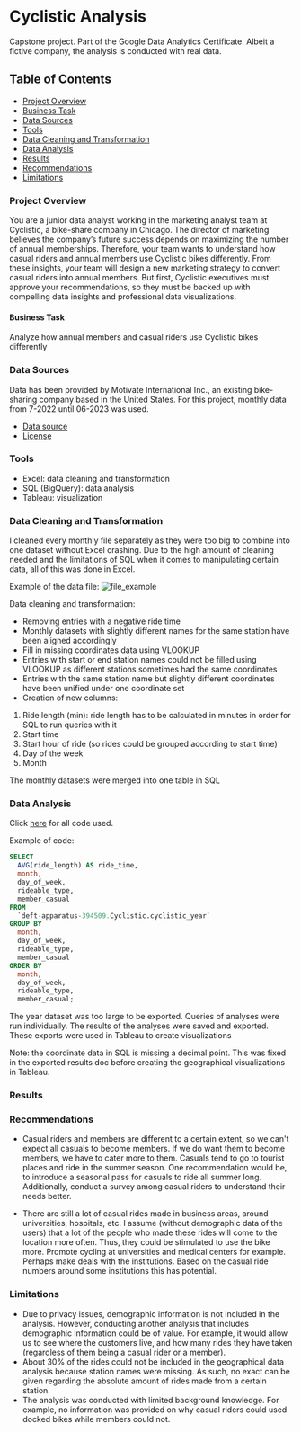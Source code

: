 # Cyclistic Analysis
Capstone project. Part of the Google Data Analytics Certificate.
Albeit a fictive company, the analysis is conducted with real data.

## Table of Contents
- [Project Overview](#project-overview)
- [Business Task](#business-task)
- [Data Sources](#data-sources)
- [Tools](#tools)
- [Data Cleaning and Transformation](#data-cleaning-and-transformation)
- [Data Analysis](#data-analysis)
- [Results](#results)
- [Recommendations](#recommendations)
- [Limitations](#limitations)



### Project Overview
You are a junior data analyst working in the marketing analyst team at Cyclistic, a bike-share company in Chicago. The director of marketing believes the company’s future success depends on maximizing the number of annual memberships. Therefore, your team wants to understand how casual riders and annual members use Cyclistic bikes differently. From these insights, your team will design a new marketing strategy to convert casual riders into annual members. But first, Cyclistic executives must approve your recommendations, so they must be backed up with compelling data insights and professional data visualizations.

#### Business Task
Analyze how annual members and casual riders use Cyclistic bikes differently

### Data Sources

Data has been provided by Motivate International Inc., an existing bike-sharing company based in the United States. 
For this project, monthly data from 7-2022 until 06-2023 was used.

- [Data source](https://divvy-tripdata.s3.amazonaws.com/index.html)
- [License](https://divvybikes.com/data-license-agreement)

### Tools
- Excel: data cleaning and transformation
- SQL (BigQuery): data analysis
- Tableau: visualization

### Data Cleaning and Transformation
I cleaned every monthly file separately as they were too big to combine into one dataset without Excel crashing. Due to the high amount of cleaning needed and the limitations of SQL when it comes to manipulating certain data, all of this was done in Excel.

Example of the data file:
![file_example](https://github.com/Roenhoogland/Data-Analytics/assets/145770693/a0987e71-234e-4e52-b4cc-1dee8d31d14b)

Data cleaning and transformation:
-	Removing entries with a negative ride time
-	Monthly datasets with slightly different names for the same station have been aligned accordingly
-	Fill in missing coordinates data using VLOOKUP
-	Entries with start or end station names could not be filled using VLOOKUP as different stations sometimes had the same coordinates
-	Entries with the same station name but slightly different coordinates have been unified under one coordinate set
-	Creation of new columns:
1. Ride length (min): ride length has to be calculated in minutes in order for SQL to run queries with it
2. Start time
3. Start hour of ride (so rides could be grouped according to start time)
4. Day of the week
5. Month

The monthly datasets were merged into one table in SQL

### Data Analysis
Click [here](https://console.cloud.google.com/bigquery?sq=1018093740843:8d0da4f3d6f54be487951c496dfb8134) for all code used.

Example of code:
```sql
SELECT
  AVG(ride_length) AS ride_time,
  month,
  day_of_week,
  rideable_type,
  member_casual
FROM
  `deft-apparatus-394509.Cyclistic.cyclistic_year`
GROUP BY
  month,
  day_of_week,
  rideable_type,
  member_casual
ORDER BY
  month,
  day_of_week,
  rideable_type,
  member_casual; 
```
The year dataset was too large to be exported. Queries of analyses were run individually. The results of the analyses were saved and exported. These exports were used in Tableau to create visualizations

Note: the coordinate data in SQL is missing a decimal point. This was fixed in the exported results doc before creating the geographical visualizations in Tableau.
### Results

### Recommendations
- Casual riders and members are different to a certain extent, so we can't expect all casuals to become members. If we do want them to become members, we have to cater more to them. Casuals tend to go to tourist places and ride in the summer season. One recommendation would be, to introduce a seasonal pass for casuals to ride all summer long. Additionally, conduct a survey among casual riders to understand their needs better.
  
- There are still a lot of casual rides made in business areas, around universities, hospitals, etc. I assume (without demographic data of the users) that a lot of the people who made these rides will come to the location more often. Thus, they could be stimulated to use the bike more. Promote cycling at universities and medical centers for example. Perhaps make deals with the institutions. Based on the casual ride numbers around some institutions this has potential.

### Limitations
- Due to privacy issues, demographic information is not included in the analysis. However, conducting another analysis that includes demographic information could be of value. For example, it would allow us to see where the customers live, and how many rides they have taken (regardless of them being a casual rider or a member).
- About 30% of the rides could not be included in the geographical data analysis because station names were missing. As such, no exact can be given regarding the absolute amount of rides made from a certain station.
- The analysis was conducted with limited background knowledge. For example, no information was provided on why casual riders could used docked bikes while members could not. 
